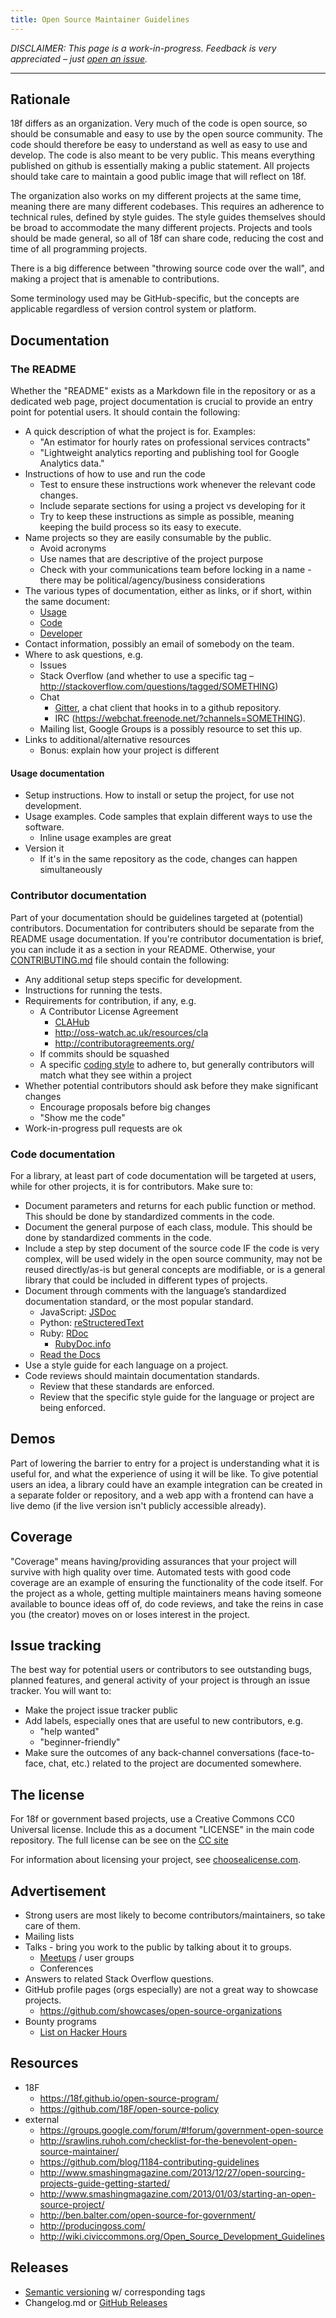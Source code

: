 ```yaml
---
title: Open Source Maintainer Guidelines
---
```


*DISCLAIMER: This page is a work-in-progress. Feedback is very appreciated – just [open an issue](https://github.com/18F/open-source-program/issues/new).*

---

## Rationale

18f differs as an organization. Very much of the code is open source, so should be consumable and easy to use by the open source community. The code should therefore be easy to understand as well as easy to use and develop. The code is also meant to be very public. This means everything published on github is essentially making a public statement. All projects should take care to maintain a good public image that will reflect on 18f.

The organization also works on my different projects at the same time, meaning there are many different codebases. This requires an adherence to technical rules, defined by style guides. The style guides themselves should be broad to accommodate the many different projects. Projects and tools should be made general, so all of 18f can share code, reducing the cost and time of all programming projects.

There is a big difference between "throwing source code over the wall", and making a project that is amenable to contributions.

Some terminology used may be GitHub-specific, but the concepts are applicable regardless of version control system or platform.

## Documentation

### The README

Whether the "README" exists as a Markdown file in the repository or as a dedicated web page, project documentation is crucial to provide an entry point for potential users. It should contain the following:

* A quick description of what the project is for. Examples:
    * "An estimator for hourly rates on professional services contracts"
    * "Lightweight analytics reporting and publishing tool for Google Analytics data."
* Instructions of how to use and run the code
    * Test to ensure these instructions work whenever the relevant code changes.
    * Include separate sections for using a project vs developing for it
    * Try to keep these instructions as simple as possible, meaning keeping the build process so its easy to execute.
* Name projects so they are easily consumable by the public.
    * Avoid acronyms
    * Use names that are descriptive of the project purpose
    * Check with your communications team before locking in a name - there may be political/agency/business considerations
* The various types of documentation, either as links, or if short, within the same document:
    * [Usage](#usage-documentation)
    * [Code](#code-documentation)
    * [Developer](#developer-documentation)
* Contact information, possibly an email of somebody on the team.
* Where to ask questions, e.g.
    * Issues
    * Stack Overflow (and whether to use a specific tag – http://stackoverflow.com/questions/tagged/SOMETHING)
    * Chat
        * [Gitter](https://gitter.im/), a chat client that hooks in to a github repository.
        * IRC (https://webchat.freenode.net/?channels=SOMETHING).
    * Mailing list, Google Groups is a possibly resource to set this up.
* Links to additional/alternative resources
    * Bonus: explain how your project is different

#### Usage documentation

* Setup instructions. How to install or setup the project, for use not development.
* Usage examples. Code samples that explain different ways to use the software.
    * Inline usage examples are great
* Version it
    * If it's in the same repository as the code, changes can happen simultaneously

### Contributor documentation

Part of your documentation should be guidelines targeted at (potential) contributors. Documentation for contributers should be separate from the README usage documentation. If you're contributor documentation is brief, you can include it as a section in your README. Otherwise, your [CONTRIBUTING.md](https://help.github.com/articles/setting-guidelines-for-repository-contributors/) file should contain the following:

* Any additional setup steps specific for development.
* Instructions for running the tests.
* Requirements for contribution, if any, e.g.
    * A Contributor License Agreement
        * [CLAHub](https://www.clahub.com/)
        * http://oss-watch.ac.uk/resources/cla
        * http://contributoragreements.org/
    * If commits should be squashed
    * A specific [coding style](#style) to adhere to, but generally contributors will match what they see within a project
* Whether potential contributors should ask before they make significant changes
    * Encourage proposals before big changes
    * "Show me the code"
* Work-in-progress pull requests are ok


### Code documentation

For a library, at least part of code documentation will be targeted at users, while for other projects, it is for contributors. Make sure to:

* Document parameters and returns for each public function or method. This should be done by standardized comments in the code.
* Document the general purpose of each class, module. This should be done by standardized comments in the code.
* Include a step by step document of the source code IF the code is very complex, will be used widely in the open source community, may not be reused directly/as-is but general concepts are modifiable, or is a general library that could be included in different types of projects.
* Document through comments with the language’s standardized documentation standard, or the most popular standard.
    * JavaScript: [JSDoc](http://usejsdoc.org/)
    * Python: [reStructeredText](https://docs.python.org/devguide/documenting.html)
    * Ruby: [RDoc](http://ruby-doc.org/gems/docs/r/rdoc-4.1.2/RDoc/Markup.html)
        * [RubyDoc.info](http://www.rubydoc.info/)
    * [Read the Docs](https://readthedocs.org/)
* Use a style guide for each language on a project.
* Code reviews should maintain documentation standards.
    * Review that these standards are enforced.
    * Review that the specific style guide for the language or project are being enforced.

## Demos

Part of lowering the barrier to entry for a project is understanding what it is useful for, and what the experience of using it will be like. To give potential users an idea, a library could have an example integration can be created in a separate folder or repository, and a web app with a frontend can have a live demo (if the live version isn't publicly accessible already).

## Coverage

"Coverage" means having/providing assurances that your project will survive with high quality over time. Automated tests with good code coverage are an example of ensuring the functionality of the code itself. For the project as a whole, getting multiple maintainers means having someone available to bounce ideas off of, do code reviews, and take the reins in case you (the creator) moves on or loses interest in the project.

## Issue tracking

The best way for potential users or contributors to see outstanding bugs, planned features, and general activity of your project is through an issue tracker. You will want to:

* Make the project issue tracker public
* Add labels, especially ones that are useful to new contributors, e.g.
    * "help wanted"
    * "beginner-friendly"
* Make sure the outcomes of any back-channel conversations (face-to-face, chat, etc.) related to the project are documented somewhere.

## The license

For 18f or government based projects, use a Creative Commons CC0 Universal license. Include this as a document "LICENSE" in the main code repository. The full license can be see on the [CC site](http://creativecommons.org/publicdomain/zero/1.0/)

For information about licensing your project, see [choosealicense.com](http://choosealicense.com).

## Advertisement

* Strong users are most likely to become contributors/maintainers, so take care of them.
* Mailing lists
* Talks - bring you work to the public by talking about it to groups.
    * [Meetups](http://www.meetup.com/) / user groups
    * Conferences
* Answers to related Stack Overflow questions.
* GitHub profile pages (orgs especially) are not a great way to showcase projects.
    * https://github.com/showcases/open-source-organizations
* Bounty programs
    * [List on Hacker Hours](http://hackerhours.org/resources.html#getting-involved-in-open-source)

## Resources

* 18F
    * https://18f.github.io/open-source-program/
    * https://github.com/18F/open-source-policy
* external
    * https://groups.google.com/forum/#!forum/government-open-source
    * http://srawlins.ruhoh.com/checklist-for-the-benevolent-open-source-maintainer/
    * https://github.com/blog/1184-contributing-guidelines
    * http://www.smashingmagazine.com/2013/12/27/open-sourcing-projects-guide-getting-started/
    * http://www.smashingmagazine.com/2013/01/03/starting-an-open-source-project/
    * http://ben.balter.com/open-source-for-government/
    * http://producingoss.com/
    * http://wiki.civiccommons.org/Open_Source_Development_Guidelines

## Releases

* [Semantic versioning](http://semver.org/) w/ corresponding tags
* Changelog.md or [GitHub Releases](https://help.github.com/categories/releases/)
